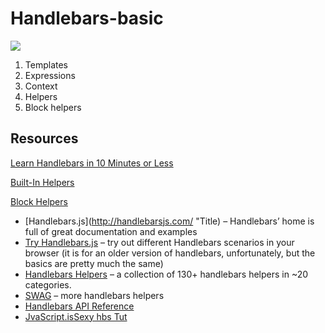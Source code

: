# Handlebars-basic
![](http://handlebarsjs.com/images/handlebars_logo.png)

1. Templates
2. Expressions
3. Context
4. Helpers
5. Block helpers

## Resources
[Learn Handlebars in 10 Minutes or Less](http://tutorialzine.com/2015/01/learn-handlebars-in-10-minutes/ "Title")

[Built-In Helpers](http://handlebarsjs.com/builtin_helpers.html "Title")

[Block Helpers](http://handlebarsjs.com/block_helpers.html "Title")

- [Handlebars.js](http://handlebarsjs.com/ "Title) – Handlebars’ home is full of great documentation and examples
- [Try Handlebars.js](http://tryhandlebarsjs.com/ "Title") – try out different Handlebars scenarios in your browser (it is for an older version of handlebars, unfortunately, but the basics are pretty much the same)
- [Handlebars Helpers](https://github.com/assemble/handlebars-helpers "Title") – a collection of 130+ handlebars helpers in ~20 categories.
- [SWAG](https://github.com/elving/swag) – more handlebars helpers
- [Handlebars API Reference](http://handlebarsjs.com/reference.html)
- [JvaScript.isSexy hbs Tut](http://javascriptissexy.com/handlebars-js-tutorial-learn-everything-about-handlebars-js-javascript-templating/)
